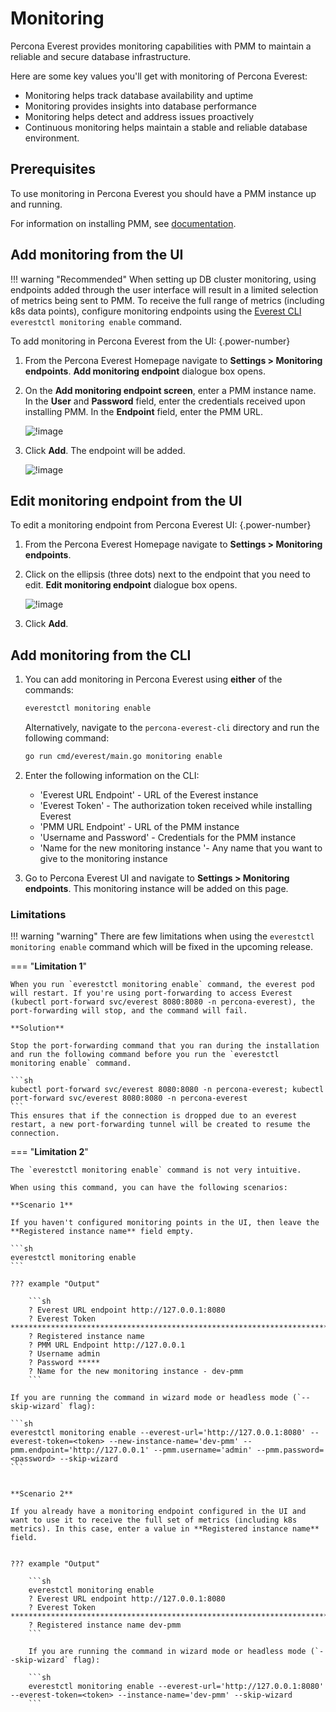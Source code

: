 # Monitoring

Percona Everest provides monitoring capabilities with PMM to maintain a reliable and secure database infrastructure.

Here are some key values you'll get with monitoring of Percona Everest:

- Monitoring helps track database availability and uptime
- Monitoring provides insights into database performance
- Monitoring helps detect and address issues proactively
- Continuous monitoring helps maintain a stable and reliable database environment.


## Prerequisites

To use monitoring in Percona Everest you should have a PMM instance up and running.

For information on installing PMM, see [documentation](https://docs.percona.com/percona-monitoring-and-management/setting-up/index.html).

## Add monitoring from the UI

!!! warning "Recommended"
    When setting up DB cluster monitoring, using endpoints added through the user interface will result in a limited selection of metrics being sent to PMM. To receive the full range of metrics (including k8s data points), configure monitoring endpoints using the [Everest CLI](../install/installEverestCLI.md) `everestctl monitoring enable` command.

To add monitoring in Percona Everest from the UI:
{.power-number}

1. From the Percona Everest Homepage navigate to **Settings > Monitoring endpoints**. **Add monitoring endpoint** dialogue box opens.

2. On the **Add monitoring endpoint screen**, enter a PMM instance name. In the **User** and **Password** field, enter the credentials received upon installing PMM. In the **Endpoint** field, enter the PMM URL.

    ![!image](../images/everest_add_endpoint.png)

3. Click **Add**. The endpoint will be added.

    ![!image](../images/everest_endpoint_added.png)


## Edit monitoring endpoint from the UI

To edit a monitoring endpoint from Percona Everest UI:
{.power-number}

1. From the Percona Everest Homepage navigate to **Settings > Monitoring endpoints**.

2. Click on the ellipsis (three dots) next to the endpoint that you need to edit. **Edit monitoring endpoint** dialogue box opens.

    ![!image](../images/everest_endpoint_edit.png)

3. Click **Add**.


## Add monitoring from the CLI


1. You can add monitoring in Percona Everest using **either** of the commands:

    ```sh
    everestctl monitoring enable
    ```

    Alternatively, navigate to the `percona-everest-cli` directory and run the following command:

    ```sh
    go run cmd/everest/main.go monitoring enable
    ```

2. Enter the following information on the CLI:

    - 'Everest URL Endpoint' - URL of the Everest instance
    - 'Everest Token' - The authorization token received while installing Everest
    - 'PMM URL Endpoint' - URL of the PMM instance
    - 'Username and Password' - Credentials for the PMM instance
    - 'Name for the new monitoring instance '- Any name that you want to give to the monitoring instance
    
3. Go to Percona Everest UI and navigate to **Settings > Monitoring endpoints**. This monitoring instance will be added on this page.



### Limitations

!!! warning "warning"
    There are few limitations when using the `everestctl monitoring enable` command which will be fixed in the upcoming release.




=== "**Limitation 1**"

    When you run `everestctl monitoring enable` command, the everest pod will restart. If you're using port-forwarding to access Everest (kubectl port-forward svc/everest 8080:8080 -n percona-everest), the port-forwarding will stop, and the command will fail. 

    **Solution**

    Stop the port-forwarding command that you ran during the installation and run the following command before you run the `everestctl monitoring enable` command.

    ```sh
    kubectl port-forward svc/everest 8080:8080 -n percona-everest; kubectl port-forward svc/everest 8080:8080 -n percona-everest 
    ```
    This ensures that if the connection is dropped due to an everest restart, a new port-forwarding tunnel will be created to resume the connection.



=== "**Limitation 2**"

    The `everestctl monitoring enable` command is not very intuitive. 
    
    When using this command, you can have the following scenarios:

    **Scenario 1**

    If you haven't configured monitoring points in the UI, then leave the **Registered instance name** field empty.

    ```sh
    everestctl monitoring enable
    ```
    
    ??? example "Output"

        ```sh
        ? Everest URL endpoint http://127.0.0.1:8080
        ? Everest Token ********************************************************************************************************************************
        ? Registered instance name
        ? PMM URL Endpoint http://127.0.0.1
        ? Username admin
        ? Password *****
        ? Name for the new monitoring instance - dev-pmm
        ```
   
    If you are running the command in wizard mode or headless mode (`--skip-wizard` flag):

    ```sh
    everestctl monitoring enable --everest-url='http://127.0.0.1:8080' --everest-token=<token> --new-instance-name='dev-pmm' --pmm.endpoint='http://127.0.0.1' --pmm.username='admin' --pmm.password=<password> --skip-wizard
    ```


    **Scenario 2**
    
    If you already have a monitoring endpoint configured in the UI and want to use it to receive the full set of metrics (including k8s metrics). In this case, enter a value in **Registered instance name** field.


    ??? example "Output"

        ```sh
        everestctl monitoring enable
        ? Everest URL endpoint http://127.0.0.1:8080
        ? Everest Token ********************************************************************************************************************************
        ? Registered instance name dev-pmm
        ```

        If you are running the command in wizard mode or headless mode (`--skip-wizard` flag):

        ```sh
        everestctl monitoring enable --everest-url='http://127.0.0.1:8080' --everest-token=<token> --instance-name='dev-pmm' --skip-wizard
        ```








 


